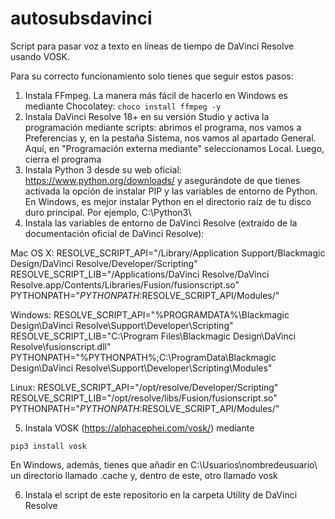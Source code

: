 # autosubsdavinci
Script para pasar voz a texto en líneas de tiempo de DaVinci Resolve usando VOSK.

Para su correcto funcionamiento solo tienes que seguir estos pasos:

1) Instala FFmpeg. La manera más fácil de hacerlo en Windows es mediante Chocolatey: 
<code>choco install ffmpeg -y</code>
2) Instala DaVinci Resolve 18+ en su versión Studio y activa la programación mediante scripts: abrimos el programa, nos vamos a Preferencias y, en la pestaña Sistema, nos vamos al apartado General. Aquí, en "Programación externa mediante" seleccionamos Local. Luego, cierra el programa
3) Instala Python 3 desde su web oficial: https://www.python.org/downloads/ y asegurándote de que tienes activada la opción de instalar PIP y las variables de entorno de Python. En Windows, es mejor instalar Python en el directorio raíz de tu disco duro principal. Por ejemplo, C:\Python3\
4) Instala las variables de entorno de DaVinci Resolve (extraído de la documentación oficial de DaVinci Resolve):

Mac OS X:
    RESOLVE_SCRIPT_API="/Library/Application Support/Blackmagic Design/DaVinci Resolve/Developer/Scripting"
    RESOLVE_SCRIPT_LIB="/Applications/DaVinci Resolve/DaVinci Resolve.app/Contents/Libraries/Fusion/fusionscript.so"
    PYTHONPATH="$PYTHONPATH:$RESOLVE_SCRIPT_API/Modules/"

Windows:
    RESOLVE_SCRIPT_API="%PROGRAMDATA%\Blackmagic Design\DaVinci Resolve\Support\Developer\Scripting"
    RESOLVE_SCRIPT_LIB="C:\Program Files\Blackmagic Design\DaVinci Resolve\fusionscript.dll"
    PYTHONPATH="%PYTHONPATH%;C:\ProgramData\Blackmagic Design\DaVinci Resolve\Support\Developer\Scripting\Modules"

Linux:
    RESOLVE_SCRIPT_API="/opt/resolve/Developer/Scripting"
    RESOLVE_SCRIPT_LIB="/opt/resolve/libs/Fusion/fusionscript.so"
    PYTHONPATH="$PYTHONPATH:$RESOLVE_SCRIPT_API/Modules/"
    
5) Instala VOSK (https://alphacephei.com/vosk/) mediante 

<code>pip3 install vosk</code>

En Windows, además, tienes que añadir en C:\Usuarios\nombredeusuario\ un directorio llamado .cache y, dentro de este, otro llamado vosk

6) Instala el script de este repositorio en la carpeta Utility de DaVinci Resolve
